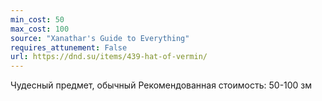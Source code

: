 ```yaml
---
min_cost: 50
max_cost: 100
source: "Xanathar's Guide to Everything"
requires_attunement: False
url: https://dnd.su/items/439-hat-of-vermin/
---
```


Чудесный предмет, обычный
Рекомендованная стоимость: 50-100 зм